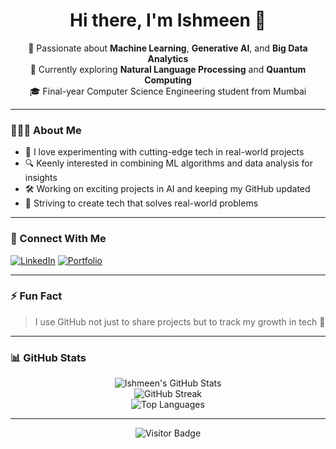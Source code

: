 <h1 align="center">Hi there, I'm Ishmeen 👋</h1>

<p align="center">
  🚀 Passionate about <strong>Machine Learning</strong>, <strong>Generative AI</strong>, and <strong>Big Data Analytics</strong> <br>
  🧠 Currently exploring <strong>Natural Language Processing</strong> and <strong>Quantum Computing</strong> <br>
  🎓 Final-year Computer Science Engineering student from Mumbai
</p>

---

### 👩🏻‍💻 About Me

- 🧪 I love experimenting with cutting-edge tech in real-world projects  
- 🔍 Keenly interested in combining ML algorithms and data analysis for insights  
- 🛠️ Working on exciting projects in AI and keeping my GitHub updated  
- 🎯 Striving to create tech that solves real-world problems

---

### 🔗 Connect With Me

[![LinkedIn](https://img.shields.io/badge/LinkedIn-blue?style=for-the-badge&logo=linkedin&logoColor=white)](https://www.linkedin.com/in/ishmeen-garewal/)
[![Portfolio](https://img.shields.io/badge/Portfolio-Website-informational?style=for-the-badge&logo=githubpages&logoColor=white&color=brightgreen)](https://ishmeen-11.github.io/Ishmeen-Portfolio/)

---

### ⚡ Fun Fact

> I use GitHub not just to share projects but to track my growth in tech 🚀

---

### 📊 GitHub Stats

<p align="center">
  <img src="https://github-readme-stats.vercel.app/api?username=ishmeen-11&show_icons=true&theme=tokyonight" alt="Ishmeen's GitHub Stats" />
  <br/>
  <img src="https://streak-stats.demolab.com/?user=ishmeen-11&theme=tokyonight" alt="GitHub Streak" />
  <br/>
  <img src="https://github-readme-stats.vercel.app/api/top-langs/?username=ishmeen-11&layout=compact&theme=tokyonight" alt="Top Languages" />
</p>

---

<!-- Optionally, you can add a visitor badge -->
<p align="center">
  <img src="https://komarev.com/ghpvc/?username=ishmeen-11&style=flat-square&color=blue" alt="Visitor Badge"/>
</p>
